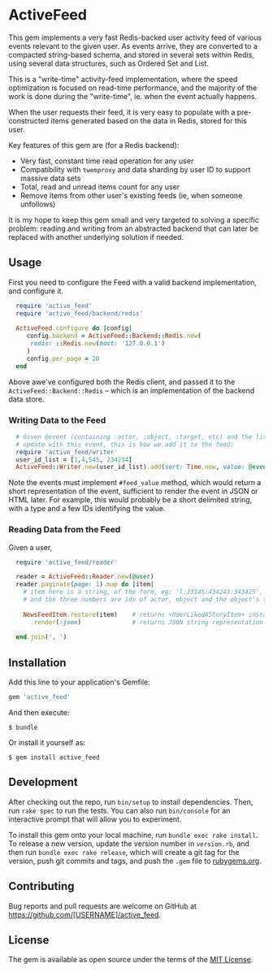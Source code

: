 # ActiveFeed

This gem implements a very fast Redis-backed user activity feed of various events relevant to the given user. As events arrive, they are converted to a compacted string-based schema, and stored in several sets within Redis, using several data structures, such as Ordered Set and List. 

This is a "write-time" activity-feed implementation, where the speed optimization is focused on read-time performance, and the majority of the work is done during the "write-time", ie. when the event actually happens. 

When the user requests their feed, it is very easy to populate with a pre-constructed items generated based on the data in Redis, stored for this user.

Key features of this gem are (for a Redis backend):

 * Very fast, constant time read operation for any user
 * Compatibility with `twemproxy` and data sharding by user ID to support massive data sets
 * Total, read and unread items count for any user
 * Remove items from other user's existing feeds (ie, when someone unfollows) 

It is my hope to keep this gem small and very targeted to solving a specific problem: reading and writing from an abstracted backend that can later be replaced with another underlying solution if needed.
 
## Usage

First you need to configure the Feed with a valid backend implementation, and configure it.

```ruby
  require 'active_feed'
  require 'active_feed/backend/redis'
  
  ActiveFeed.configure do |config|
     config.backend = ActiveFeed::Backend::Redis.new(
      redis: ::Redis.new(host: '127.0.0.1')      
     )
     config.per_page = 20
  end
```

Above awe've configured both the Redis client, and passed it to the `ActiveFeed::Backend::Redis` – which is
an implementation of the backend data store.

### Writing Data to the Feed
 
```ruby
  # Given @event (containing :actor, :object, :target, etc) and the list of users to 
  # update with this event, this is how we add it to the feed:
  require 'active_feed/writer'
  user_id_list = [1,4,545, 234234]
  ActiveFeed::Writer.new(user_id_list).add(sort: Time.now, value: @event.feed_value)
```

Note the events must implement `#feed_value` method, which would return a short representation of the event, sufficient to render the event in JSON or HTML later. For example, this would probably be a short delimited string, with a type and a few IDs identifying the value.
 
### Reading Data from the Feed

Given a user,

```ruby
  require 'active_feed/reader'

  reader = ActiveFeed::Reader.new(@user)
  reader.paginate(page: 1).map do |item|
    # item here is a string, of the form, eg: 'l:23145:434243:343425', where l = like
    # and the three numbers are ids of actor, object and the object's target.
    
    NewsFeedItem.restore(item)    # returns +UserLikedAStoryItem+ instance
      .render(:json)              # returns JSON string representation of the news feed item
         
  end.join(', ')

```

## Installation

Add this line to your application's Gemfile:

```ruby
gem 'active_feed'
```

And then execute:

    $ bundle

Or install it yourself as:

    $ gem install active_feed


## Development

After checking out the repo, run `bin/setup` to install dependencies. Then, run `rake spec` to run the tests. You can also run `bin/console` for an interactive prompt that will allow you to experiment.

To install this gem onto your local machine, run `bundle exec rake install`. To release a new version, update the version number in `version.rb`, and then run `bundle exec rake release`, which will create a git tag for the version, push git commits and tags, and push the `.gem` file to [rubygems.org](https://rubygems.org).

## Contributing

Bug reports and pull requests are welcome on GitHub at https://github.com/[USERNAME]/active_feed.


## License

The gem is available as open source under the terms of the [MIT License](http://opensource.org/licenses/MIT).


